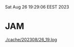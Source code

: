 Sat Aug 26 19:29:06 EEST 2023
# JAM
<a href='./cache/202308/26_19.log'>./cache/202308/26_19.log</a>
